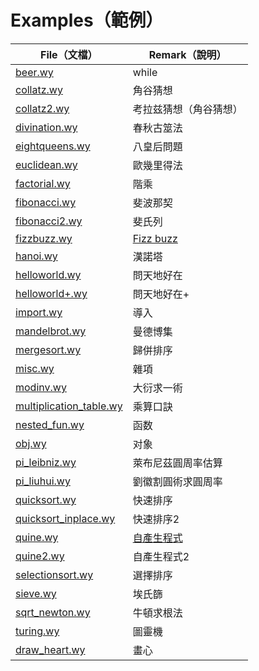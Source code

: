 
# Examples（範例）

| File（文檔）                       | Remark（說明）          |
| --------------------------       | ----------------------- |
| [beer.wy][3]                     | while                   |
| [collatz.wy][4]                  | 角谷猜想                |
| [collatz2.wy][5]                 | 考拉兹猜想（角谷猜想）  |
| [divination.wy][6]               | 春秋古筮法              |
| [eightqueens.wy][7]              | 八皇后問題              |
| [euclidean.wy][8]                | 歐幾里得法              |
| [factorial.wy][9]                | 階乘                    |
| [fibonacci.wy][10]               | 斐波那契                |
| [fibonacci2.wy][11]              | 斐氏列                  |
| [fizzbuzz.wy][12]                | [Fizz buzz][1]          |
| [hanoi.wy][13]                   | 漢諾塔                  |
| [helloworld.wy][14]              | 問天地好在              |
| [helloworld+.wy][15]             | 問天地好在+             |
| [import.wy][16]                  | 導入                    |
| [mandelbrot.wy][17]              | 曼德博集                |
| [mergesort.wy][18]               | 歸併排序                |
| [misc.wy][19]              	   | 雜項                    |
| [modinv.wy][20]                  | 大衍求一術              |
| [multiplication_table.wy][21]    | 乘算口訣                |
| [nested_fun.wy][22]              | 函数                    |
| [obj.wy][23]                     | 对象                    |
| [pi_leibniz.wy][24]              | 萊布尼茲圓周率估算      |
| [pi_liuhui.wy][25]              | 劉徽割圓術求圓周率      |
| [quicksort.wy][26]               | 快速排序                |
| [quicksort_inplace.wy][27]       | 快速排序2               |
| [quine.wy][28]                   | [自產生程式][2]         |
| [quine2.wy][29]                  | 自產生程式2             |
| [selectionsort.wy][30]           | 選擇排序                |
| [sieve.wy][31]                   | 埃氏篩                  |
| [sqrt_newton.wy][32]             | 牛頓求根法              |
| [turing.wy][33]                  | 圖靈機                  |
| [draw_heart.wy][34]               | 畫心                    |

[1]: https://en.wikipedia.org/wiki/Fizz_buzz "Fizz buzz"
[2]: https://zh.wikipedia.org/wiki/自產生程式 "自產生程式"
[3]: beer.wy
[4]: collatz.wy
[5]: collatz2.wy
[6]: divination.wy
[7]: eightqueens.wy
[8]: euclidean.wy
[9]: factorial.wy
[10]: fibonacci.wy
[11]: fibonacci2.wy
[12]: fizzbuzz.wy
[13]: hanoi.wy
[14]: helloworld.wy
[15]: helloworld+.wy
[16]: import.wy
[17]: mandelbrot.wy
[18]: mergesort.wy
[19]: misc.wy
[20]: modinv.wy
[21]: multiplication_table.wy
[22]: nested_fun.wy
[23]: obj.wy
[24]: pi_leobniz.wy
[25]: pi_liuhui.wy
[26]: quicksort.wy
[27]: quicksort_inplace.wy
[28]: quine.wy
[29]: quine2.wy
[30]: selectionsort.wy
[31]: sieve.wy
[32]: sqrt_newton.wy
[33]: turing.wy
[34]: draw_heart.wy
